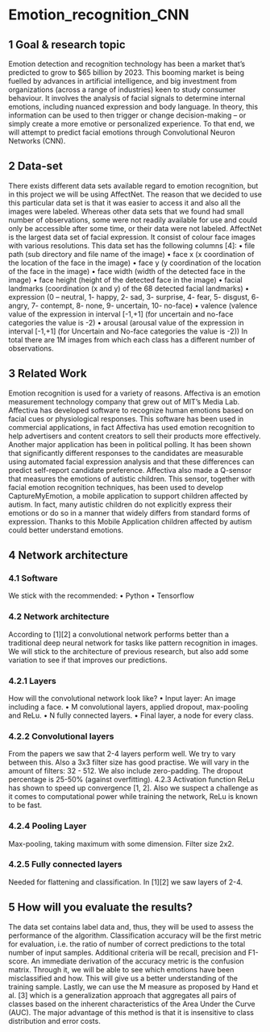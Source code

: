 # Emotion_recognition_CNN

## 1 Goal & research topic
Emotion detection and recognition technology has been a market that’s predicted to grow to $65 billion by 2023. This booming market is being fuelled by
advances in artificial intelligence, and big investment from organizations (across
a range of industries) keen to study consumer behaviour. It involves the analysis
of facial signals to determine internal emotions, including nuanced expression
and body language. In theory, this information can be used to then trigger
or change decision-making – or simply create a more emotive or personalized
experience.
To that end, we will attempt to predict facial emotions through Convolutional Neuron Networks (CNN).

## 2 Data-set
There exists different data sets available regard to emotion recognition, but in
this project we will be using AffectNet. The reason that we decided to use
this particular data set is that it was easier to access it and also all the images
were labeled. Whereas other data sets that we found had small number of
observations, some were not readily available for use and could only be accessible
after some time, or their data were not labeled.
AffectNet is the largest data set of facial expression. It consist of colour face
images with various resolutions. This data set has the following columns [4]:
• file path (sub directory and file name of the image)
• face x (x coordination of the location of the face in the image)
• face y (y coordination of the location of the face in the image)
• face width (width of the detected face in the image)
• face height (height of the detected face in the image)
• facial landmarks (coordination (x and y) of the 68 detected facial landmarks)
• expression (0 – neutral, 1- happy, 2- sad, 3- surprise, 4- fear, 5- disgust,
6- angry, 7- contempt, 8- none, 9- uncertain, 10- no-face)
• valence (valence value of the expression in interval [-1,+1] (for uncertain
and no-face categories the value is -2)
• arousal (arousal value of the expression in interval [-1,+1] (for Uncertain
and No-face categories the value is -2))
In total there are 1M images from which each class has a different number of
observations.

## 3 Related Work
Emotion recognition is used for a variety of reasons. Affectiva is an emotion
measurement technology company that grew out of MIT’s Media Lab. Affectiva has developed software to recognize human emotions based on facial cues
or physiological responses. This software has been used in commercial applications, in fact Affectiva has used emotion recognition to help advertisers and
content creators to sell their products more effectively.
Another major application has been in political polling. It has been
shown that significantly different responses to the candidates are measurable
using automated facial expression analysis and that these differences can predict
self-report candidate preference. Affectiva also made a Q-sensor that measures
the emotions of autistic children. This sensor, together with facial emotion
recognition techniques, has been used to develop CaptureMyEmotion, a mobile
application to support children affected by autism. In fact, many autistic children do not explicitly express their emotions or do so in a manner that widely
differs from standard forms of expression. Thanks to this Mobile Application
children affected by autism could better understand emotions.

## 4 Network architecture

### 4.1 Software
We stick with the recommended:
• Python
• Tensorflow

### 4.2 Network architecture
According to [1][2] a convolutional network performs better than a traditional
deep neural network for tasks like pattern recognition in images. We will stick
to the architecture of previous research, but also add some variation to see if
that improves our predictions.

### 4.2.1 Layers
How will the convolutional network look like?
• Input layer: An image including a face.
• M convolutional layers, applied dropout, max-pooling and ReLu.
• N fully connected layers.
• Final layer, a node for every class.

### 4.2.2 Convolutional layers
From the papers we saw that 2-4 layers perform well. We try to vary between
this. Also a 3x3 filter size has good practise. We will vary in the amount of
filters: 32 - 512. We also include zero-padding. The dropout percentage is
25-50% (against overfitting).
4.2.3 Activation function
ReLu has shown to speed up convergence [1, 2]. Also we suspect a challenge as
it comes to computational power while training the network, ReLu is known to
be fast.
### 4.2.4 Pooling Layer
Max-pooling, taking maximum with some dimension. Filter size 2x2.
### 4.2.5 Fully connected layers
Needed for flattening and classification. In [1][2] we saw layers of 2-4.

## 5 How will you evaluate the results?
The data set contains label data and, thus, they will be used to assess the
performance of the algorithm. Classification accuracy will be the first metric
for evaluation, i.e. the ratio of number of correct predictions to the total number
of input samples. Additional criteria will be recall, precision and F1-score.
An immediate derivation of the accuracy metric is the confusion matrix.
Through it, we will be able to see which emotions have been misclassified and
how. This will give us a better understanding of the training sample.
Lastly, we can use the M measure as proposed by Hand et al. [3] which is a
generalization approach that aggregates all pairs of classes based on the inherent
characteristics of the Area Under the Curve (AUC). The major advantage of
this method is that it is insensitive to class distribution and error costs.
